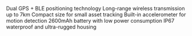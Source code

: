 Dual GPS + BLE positioning technology
Long-range wireless transmission up to 7km
Compact size for small asset tracking
Built-in accelerometer for motion detection
2600mAh battery with low power consumption
IP67 waterproof and ultra-rugged housing
